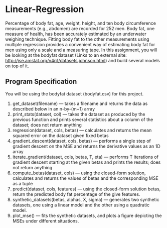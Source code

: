 # Linear-Regression
Percentage of body fat, age, weight, height, and ten body circumference measurements (e.g., abdomen) are recorded for 252 men. Body fat, one measure of health, has been accurately estimated by an underwater weighing technique. Fitting body fat to the other measurements using multiple regression provides a convenient way of estimating body fat for men using only a scale and a measuring tape. In this assignment, you will be looking at the bodyfat dataset (Links to an external site: http://jse.amstat.org/v4n1/datasets.johnson.html) and build several models on top of it.

## Program Specification
You will be using the bodyfat dataset (bodyfat.csv) for this project.

1. get_dataset(filename) — takes a filename and returns the data as described below in an n-by-(m+1) array
2. print_stats(dataset, col) — takes the dataset as produced by the previous function and prints several statistics about a column of the dataset; does not return anything
3. regression(dataset, cols, betas) — calculates and returns the mean squared error on the dataset given fixed betas
4. gradient_descent(dataset, cols, betas) — performs a single step of gradient descent on the MSE and returns the derivative values as an 1D array
5. iterate_gradient(dataset, cols, betas, T, eta) — performs T iterations of gradient descent starting at the given betas and prints the results; does not return anything
6. compute_betas(dataset, cols) — using the closed-form solution, calculates and returns the values of betas and the corresponding MSE as a tuple
7. predict(dataset, cols, features) — using the closed-form solution betas, return the predicted body fat percentage of the give features.
8. synthetic_datasets(betas, alphas, X, sigma) — generates two synthetic datasets, one using a linear model and the other using a quadratic model.
9. plot_mse() — fits the synthetic datasets, and plots a figure depicting the MSEs under different situations.
